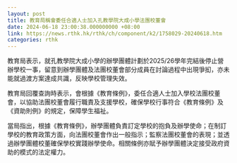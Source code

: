 ```yaml
---
layout: post
title: 教育局稱會委任合適人士加入孔教學院大成小學法團校董會
date: 2024-06-18 23:00:38.000000000 +08:00
link: https://news.rthk.hk/rthk/ch/component/k2/1758029-20240618.htm
categories: rthk
---
```


教育局表示，就孔教學院大成小學的辦學團體計劃於2025/26學年完結後停止營辦學校一事，留意到辦學團體及法團校董會部分成員在討論過程中出現爭抝，亦未能就過渡方案達成共識，反映學校管理失效。

教育局回覆查詢時表示，會根據《教育條例》，委任合適人士加入學校法團校董會，以協助法團校董會履行職責及支援學校，確保學校行事符合《教育條例》及《資助則例》的規定，保障學生福祉。

當局指出，根據《教育條例》，辦學團體負責訂定學校的抱負及辦學使命；在制訂學校的教育政策方面，向法團校董會作出一般指示；監察法團校董會的表現；並透過辦學團體校董確保學校實踐辦學使命。相關條例亦賦予辦學團體決定接受政府資助的模式的法定權力。
